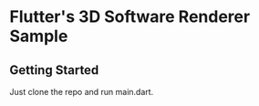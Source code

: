 # Flutter's 3D Software Renderer Sample

## Getting Started

Just clone the repo and run main.dart.


